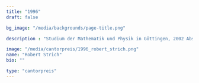 ```yaml
---
title: "1996"
draft: false

bg_image: "/media/backgrounds/page-title.png"

description : "Studium der Mathematik und Physik in Göttingen, 2002 Abschluss Diplom-Physiker, bis 2007 Promotion in Mathematik an der University of Florida, 2008 bis 2009 Referendariat in Würzburg, 2009 2. Staatexamen, seit 2009 Lehrer in Würzburg"

image: "/media/cantorpreis/1996_robert_strich.png"
name: "Robert Strich"
bio: ""

type: "cantorpreis"
---
```


